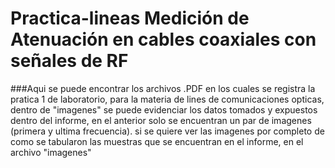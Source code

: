 # Practica-lineas Medición de Atenuación en cables coaxiales con señales de RF
###Aqui se puede encontrar los archivos .PDF en los cuales se registra la pratica 1 de laboratorio, para la materia de lines de comunicaciones opticas, dentro de "imagenes" se puede evidenciar los datos tomados y expuestos dentro del informe, en el anterior solo se encuentran un par de imagenes (primera y ultima frecuencia). si se quiere ver las imagenes por completo de como se tabularon las muestras que se encuentran en el informe, en el archivo "imagenes"
